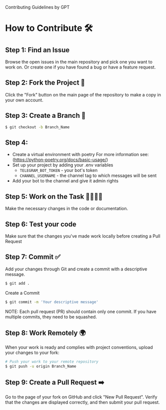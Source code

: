 Contributing Guidelines by GPT
# How to Contribute 🛠️
## Step 1: Find an Issue
Browse the open issues in the main repository and pick one you want to work on.
Or create one if you have found a bug or have a feature request.
## Step 2: Fork the Project 🍴
Click the "Fork" button on the main page of the repository to make a copy in your own account.

## Step 3: Create a Branch 🌿
```bash
$ git checkout -b Branch_Name
```
## Step 4:
* Create a virtual environment with poetry
For more information see: (https://python-poetry.org/docs/basic-usage/)
* Set up your project by adding your .env variables
  * `TELEGRAM_BOT_TOKEN` - your bot's token
  * `CHANNEL_USERNAME` - the channel tag to which messages will be sent
* Add your bot to the channel and give it admin rights

## Step 5: Work on the Task 👨‍💻👩‍💻
Make the necessary changes in the code or documentation.

## Step 6: Test your code
Make sure that the changes you've made work locally before creating a Pull Request

## Step 7: Commit ✅
Add your changes through Git and create a commit with a descriptive message.

```bash
$ git add .
```
Create a Commit
```bash
$ git commit -m 'Your descriptive message'
```
NOTE: Each pull request (PR) should contain only one commit. If you have multiple commits, they need to be squashed.

## Step 8: Work Remotely 🌍
When your work is ready and complies with project conventions, upload your changes to your fork:

```bash
# Push your work to your remote repository
$ git push -u origin Branch_Name
```
## Step 9: Create a Pull Request ➡️
Go to the page of your fork on GitHub and click "New Pull Request". Verify that the changes are displayed correctly, and then submit your pull request.
